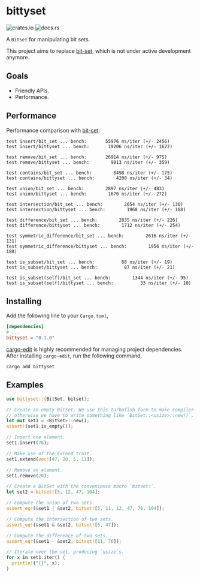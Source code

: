 # bittyset

![crates.io](https://img.shields.io/crates/v/bittyset.svg)
![docs.rs](https://docs.rs/bittyset/badge.svg)

A `BitSet` for manipulating bit sets.

This project aims to replace [bit-set](https://crates.io/crates/bit-set), which is not under active development anymore.

## Goals

- Friendly APIs.
- Performance.

## Performance

Performance comparison with [bit-set](https://crates.io/crates/bit-set):

```
test insert/bit_set ... bench:       55976 ns/iter (+/- 2456)
test insert/bittyset ... bench:       19206 ns/iter (+/- 1622)

test remove/bit_set ... bench:       26914 ns/iter (+/- 975)
test remove/bittyset ... bench:        9013 ns/iter (+/- 359)

test contains/bit_set ... bench:        8498 ns/iter (+/- 175)
test contains/bittyset ... bench:        4200 ns/iter (+/- 34)

test union/bit_set ... bench:        2897 ns/iter (+/- 483)
test union/bittyset ... bench:        1670 ns/iter (+/- 272)

test intersection/bit_set ... bench:        2654 ns/iter (+/- 130)
test intersection/bittyset ... bench:        1968 ns/iter (+/- 188)

test difference/bit_set ... bench:        2835 ns/iter (+/- 226)
test difference/bittyset ... bench:        1712 ns/iter (+/- 254)

test symmetric_difference/bit_set ... bench:        2616 ns/iter (+/- 131)
test symmetric_difference/bittyset ... bench:        1956 ns/iter (+/- 188)

test is_subset/bit_set ... bench:          88 ns/iter (+/- 19)
test is_subset/bittyset ... bench:          87 ns/iter (+/- 21)

test is_subset(self)/bit_set ... bench:        1344 ns/iter (+/- 95)
test is_subset(self)/bittyset ... bench:          33 ns/iter (+/- 10)
```

## Installing

Add the following line to your `Cargo.toml`,

```toml
[dependencies]
# ...
bittyset = "0.1.0"
```

[cargo-edit](https://crates.io/crates/cargo-edit) is highly recommended for managing project dependencies. After installing `cargo-edit`, run the following command,
```shell
cargo add bittyset
```

## Examples

```rust
use bittyset::{BitSet, bitset};

// Create an empty BitSet. We use this turbofish form to make compiler happy,
// otherwise we have to write something like `BitSet::<usize>::new()`.
let mut set1 = <BitSet>::new();
assert!(set1.is_empty());

// Insert one element.
set1.insert(76);

// Make use of the Extend trait.
set1.extend(vec![47, 20, 5, 11]);

// Remove an element.
set1.remove(20);

// Create a BitSet with the convenience macro `bitset!`.
let set2 = bitset![5, 12, 47, 104];

// Compute the union of two sets.
assert_eq!(&set1 | &set2, bitset![5, 11, 12, 47, 76, 104]);

// Compute the intersection of two sets.
assert_eq!(&set1 & &set2, bitset![5, 47]);

// Compute the difference of two sets.
assert_eq!(&set1 - &set2, bitset![11, 76]);

// Iterate over the set, producing `usize`s.
for x in set1.iter() {
  println!("{}", x);
}
```